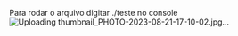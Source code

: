 Para rodar o arquivo digitar ./teste no console
![Uploading thumbnail_PHOTO-2023-08-21-17-10-02.jpg…]()
